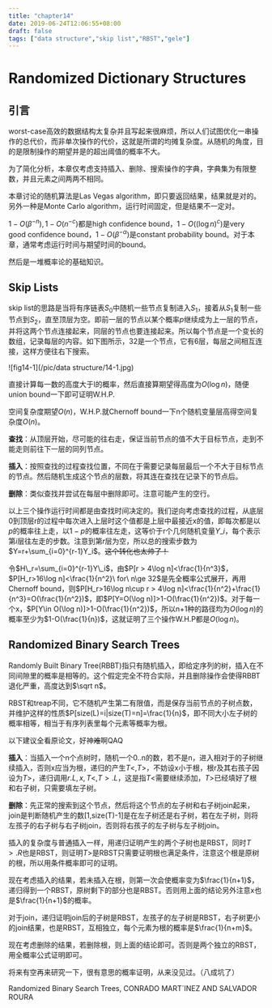 ```yaml
---
title: "chapter14"
date: 2019-06-24T12:06:55+08:00
draft: false
tags: ["data structure","skip list","RBST","gele"]
---
```


# Randomized Dictionary Structures

## 引言

worst-case高效的数据结构太复杂并且写起来很麻烦，所以人们试图优化一串操作的总代价，而非单次操作的代价，这就是所谓的均摊复杂度。从随机的角度，目的是限制操作的期望并是的超出阈值的概率不大。

为了简化分析，本章仅考虑支持插入、删除、搜索操作的字典，字典集为有限整数，并且元素之间两两不相同。

本章讨论的随机算法是Las Vegas algorithm，即只要返回结果，结果就是对的。另外一种是Monte Carlo algorithm，运行时间固定，但是结果不一定对。

$1-O(\beta^{-n}),1-O(n^{-c})$都是high confidence bound，$1-O((\log n)^c)$是very good confidence bound，$1-O(\beta^{-\alpha})$是constant probability bound。对于本章，通常考虑运行时间与期望时间的bound。

然后是一堆概率论的基础知识。

## Skip Lists

skip list的思路是当将有序链表$S_0$中随机一些节点复制进入$S_1$，接着从$S_1$复制一些节点到$S_2$，直至顶层为空。即前一层的节点以某个概率$p$继续成为上一层的节点，并将这两个节点连接起来，同层的节点也要连接起来。所以每个节点是一个变长的数组，记录每层的内容。如下图所示，32是一个节点，它有6层，每层之间相互连接，这样方便往右下搜索。

![fig14-1](/pic/data structure/14-1.jpg)

直接计算每一数的高度大于l的概率，然后直接算期望得高度为$O(\log n)$，随便union bound一下即可证明W.H.P.

空间复杂度期望$O(n)$，W.H.P.就Chernoff bound一下n个随机变量层高得空间复杂度$O(n)$。

**查找**：从顶层开始，尽可能的往右走，保证当前节点的值不大于目标节点，走到不能走则前往下一层的同列节点。

**插入**：按照查找的过程查找位置，不同在于需要记录每层最后一个不大于目标节点的节点。然后随机生成这个节点的层数，将其连在查找在记录下的节点后。

**删除**：类似查找并尝试在每层中删除即可。注意可能产生的空行。

以上三个操作运行时间都是由查找时间决定的。我们逆向考虑查找的过程，从底层0到顶层r的过程中每次进入上层时这个值都是上层中最接近x的值，即每次都是以$p$的概率往上走，以$1-p$的概率往左走，这等价于r个几何随机变量$Y\_i$，每个表示第$i$层往左走的步数。注意到第$r$层为空，所以总的搜索步数为$Y=r+\sum_{i=0}^{r-1}Y_i$。~~这个转化也太帅了！~~

令$H\_r=\sum_{i=0}^{r-1}Y\_i$，由$P[r > 4\log n]<\frac{1}{n^3}$，$P[H_r>16\log n]<\frac{1}{n^2}\ for\ n\ge 32$是先全概率公式展开，再用Chernoff bound，则$P[H_r>16\log n\cup r > 4\log n]<\frac{1}{n^2}+\frac{1}{n^3}=O(\frac{1}{n^2})$，即$P[Y=O(\log n)]>1-O(\frac{1}{n^2})$。对于每一个x，$P[Y\in O(\log n)]>1-O(\frac{1}{n^2})$，所以n+1种的路径均为$O(\log n)$的概率至少为$1-O(\frac{1}{n})$，这就证明了三个操作W.H.P都是$O(\log n)$。



## Randomized Binary Search Trees

Randomly Built Binary Tree(RBBT)指只有随机插入，即给定序列的树，插入在不同间隙里的概率是相等的。这个假定完全不符合实际，并且删除操作会使得RBBT退化严重，高度达到$\sqrt n$。

RBST和treap不同，它不随机产生第二有限值，而是保存当前节点的子树点数，并维护这样的性质$P[size(L)=i|size(T)=n]=\frac{1}{n}$，即不同大小左子树的概率相等，相当于有序列表里每个元素等概率为根。

以下建议全看原论文，好神~~难~~啊QAQ

**插入**：当插入一个n个点树时，随机一个0..n的数，若不是n，进入相对于的子树继续插入，否则x应当为根，递归的产生$T<,T>$，不妨设x小于根，根r及其右孩子因设为$T>$，递归调用$r.L,x,T<,T>.L$，这是指$T<$需要继续添加，$T>$已经填好了根和右子树，只需要填左子树。

**删除**：先正常的搜索到这个节点，然后将这个节点的左子树和右子树join起来，join是判断随机产生的数[1,size(T)-1]是在左子树还是右子树，若在左子树，则将左孩子的右子树与右子树join，否则将右孩子的左子树与左子树join。

插入的复杂度与普通插入一样，用递归证明产生的两个子树也是RBST，同时$T>.R$也是RBST，则证明$T>$是RBST只需要证明根也满足条件，注意这个根是原树的根，所以用条件概率即可的证明。

现在考虑插入的结果，若未插入在根，则第一次会使概率变为$\frac{1}{n+1}$，递归得到一个RBST，原树剩下的部分也是RBST。否则用上面的结论另外注意x也是$\frac{1}{n+1}$的概率。

对于join，递归证明join后的子树是RBST，左孩子的左子树是RBST，右子树更小的join结果，也是RBST，互相独立，每个元素为根的概率是$\frac{1}{n+m}$。

现在考虑删除的结果，若删除根，则上面的结论即可。否则是两个独立的RBST，用全概率公式证明即可。

将来有空再来研究一下，很有意思的概率证明，从来没见过。（八成坑了）

Randomized Binary Search Trees, CONRADO MART´INEZ AND SALVADOR ROURA
